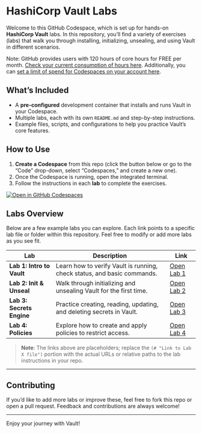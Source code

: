 # HashiCorp Vault Labs

Welcome to this GitHub Codespace, which is set up for hands-on **HashiCorp Vault** labs. In this repository, you’ll find a variety of exercises (labs) that walk you through installing, initializing, unsealing, and using Vault in different scenarios.

Note: GitHub provides users with 120 hours of core hours for FREE per month. [Check your current consumption of hours here](https://github.com/settings/billing/summary#:~:text=%240.00-,Codespaces,-Included%20quotas%20reset). Additionally, you can [set a limit of spend for Codespaces on your account here](https://github.com/settings/billing/spending_limit#:~:text=Spending%20limit%20alerts-,Codespaces,-Limit%20spending).

## What’s Included

- A **pre-configured** development container that installs and runs Vault in your Codespace.
- Multiple labs, each with its own `README.md` and step-by-step instructions.
- Example files, scripts, and configurations to help you practice Vault’s core features.

## How to Use

1. **Create a Codespace** from this repo (click the button below or go to the “Code” drop-down, select “Codespaces,” and create a new one).  
2. Once the Codespace is running, open the integrated terminal.
3. Follow the instructions in each **lab** to complete the exercises.

 [![Open in GitHub Codespaces](https://github.com/codespaces/badge.svg)](https://codespaces.new/btkrausen/vault-codespaces)

## Labs Overview

Below are a few example labs you can explore. Each link points to a specific lab file or folder within this repository. Feel free to modify or add more labs as you see fit.

| **Lab**                   | **Description**                                                         | **Link**                              |
|---------------------------|-------------------------------------------------------------------------|---------------------------------------|
| **Lab 1: Intro to Vault** | Learn how to verify Vault is running, check status, and basic commands. | [Open Lab 1](./labs/lab_1_intro_to_vault.md)  |
| **Lab 2: Init & Unseal**  | Walk through initializing and unsealing Vault for the first time.        | [Open Lab 2](# "Link to Lab 2 file")  |
| **Lab 3: Secrets Engine** | Practice creating, reading, updating, and deleting secrets in Vault.     | [Open Lab 3](# "Link to Lab 3 file")  |
| **Lab 4: Policies**       | Explore how to create and apply policies to restrict access.            | [Open Lab 4](# "Link to Lab 4 file")  |

> **Note**: The links above are placeholders; replace the `(# "Link to Lab X file")` portion with the actual URLs or relative paths to the lab instructions in your repo.

---

## Contributing

If you’d like to add more labs or improve these, feel free to fork this repo or open a pull request. Feedback and contributions are always welcome!

---

Enjoy your journey with Vault!
